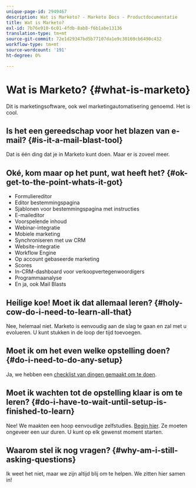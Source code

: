 ```yaml
---
unique-page-id: 2949467
description: Wat is Marketo? - Marketo Docs - Productdocumentatie
title: Wat is Marketo?
exl-id: 7b76e910-6c01-4fdb-8ab8-f6b1abe13136
translation-type: tm+mt
source-git-commit: 72e1d29347bd5b77107da1e9c30169cb6490c432
workflow-type: tm+mt
source-wordcount: '191'
ht-degree: 0%

---
```


# Wat is Marketo? {#what-is-marketo}

Dit is marketingsoftware, ook wel marketingautomatisering genoemd. Het is cool.

## Is het een gereedschap voor het blazen van e-mail? {#is-it-a-mail-blast-tool}

Dat is één ding dat je in Marketo kunt doen. Maar er is zoveel meer.

## Oké, kom maar op het punt, wat heeft het? {#ok-get-to-the-point-whats-it-got}

* Formuliereditor
* Editor bestemmingspagina
* Sjablonen voor bestemmingspagina met instructies
* E-maileditor
* Voorspelende inhoud
* Webinar-integratie
* Mobiele marketing
* Synchroniseren met uw CRM
* Website-integratie
* Workflow Engine
* Op account gebaseerde marketing
* Scores
* In-CRM-dashboard voor verkoopvertegenwoordigers
* Programmaanalyse
* En ja, ook Mail Blasts

## Heilige koe! Moet ik dat allemaal leren? {#holy-cow-do-i-need-to-learn-all-that}

Nee, helemaal niet. Marketo is eenvoudig aan de slag te gaan en zal met u evolueren. U kunt stukken in de loop der tijd toevoegen.

## Moet ik om het even welke opstelling doen? {#do-i-need-to-do-any-setup}

Ja, we hebben een [checklist van dingen gemaakt om te doen](/help/marketo/getting-started/setup-steps/setup-checklist.md).

## Moet ik wachten tot de opstelling klaar is om te leren? {#do-i-have-to-wait-until-setup-is-finished-to-learn}

Nee! We maakten een hoop eenvoudige zelfstudies. [Begin hier](/help/marketo/getting-started/quick-wins/get-set-up-and-add-a-person.md). Ze moeten ongeveer een uur duren. U kunt op elk gewenst moment starten.

## Waarom stel ik nog vragen? {#why-am-i-still-asking-questions}

Ik weet het niet, maar we zijn altijd blij om te helpen. We zitten hier samen in!
